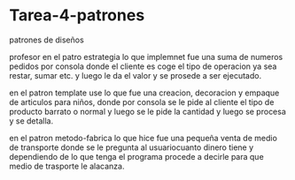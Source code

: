 # Tarea-4-patrones
patrones de diseños

profesor en el patro estrategia lo que implemnet fue una suma de numeros pedidos por consola
donde el cliente es coge el tipo de operacion ya sea restar, sumar etc. y luego le da el valor y se prosede a ser ejecutado.

en el patron template use lo que fue una creacion, decoracion y empaque de articulos para niños, donde por consola se le pide al cliente
el tipo de producto barrato o normal y luego se le pide la cantidad y luego se procesa y se detalla.


en el patron metodo-fabrica lo que hice fue una pequeña venta de medio de transporte donde se le pregunta al usuariocuanto dinero tiene y dependiendo de lo que 
tenga el programa procede a decirle para que medio de trasporte le alacanza.
